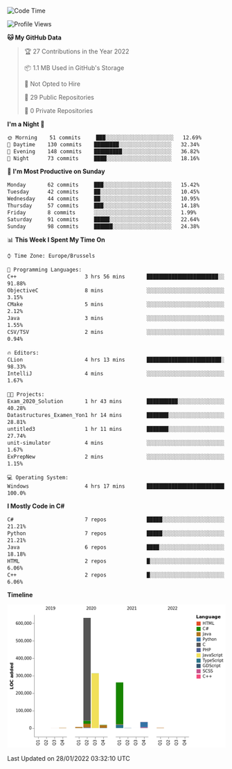 <!--START_SECTION:waka-->
![Code Time](http://img.shields.io/badge/Code%20Time-132%20hrs%2023%20mins-blue)

![Profile Views](http://img.shields.io/badge/Profile%20Views-0-blue)

**🐱 My GitHub Data** 

> 🏆 27 Contributions in the Year 2022
 > 
> 📦 1.1 MB Used in GitHub's Storage 
 > 
> 🚫 Not Opted to Hire
 > 
> 📜 29 Public Repositories 
 > 
> 🔑 0 Private Repositories  
 > 
**I'm a Night 🦉** 

```text
🌞 Morning    51 commits     ███░░░░░░░░░░░░░░░░░░░░░░   12.69% 
🌆 Daytime    130 commits    ████████░░░░░░░░░░░░░░░░░   32.34% 
🌃 Evening    148 commits    █████████░░░░░░░░░░░░░░░░   36.82% 
🌙 Night      73 commits     ████░░░░░░░░░░░░░░░░░░░░░   18.16%

```
📅 **I'm Most Productive on Sunday** 

```text
Monday       62 commits     ███░░░░░░░░░░░░░░░░░░░░░░   15.42% 
Tuesday      42 commits     ██░░░░░░░░░░░░░░░░░░░░░░░   10.45% 
Wednesday    44 commits     ██░░░░░░░░░░░░░░░░░░░░░░░   10.95% 
Thursday     57 commits     ███░░░░░░░░░░░░░░░░░░░░░░   14.18% 
Friday       8 commits      ░░░░░░░░░░░░░░░░░░░░░░░░░   1.99% 
Saturday     91 commits     █████░░░░░░░░░░░░░░░░░░░░   22.64% 
Sunday       98 commits     ██████░░░░░░░░░░░░░░░░░░░   24.38%

```


📊 **This Week I Spent My Time On** 

```text
⌚︎ Time Zone: Europe/Brussels

💬 Programming Languages: 
C++                      3 hrs 56 mins       ███████████████████████░░   91.88% 
ObjectiveC               8 mins              ░░░░░░░░░░░░░░░░░░░░░░░░░   3.15% 
CMake                    5 mins              ░░░░░░░░░░░░░░░░░░░░░░░░░   2.12% 
Java                     3 mins              ░░░░░░░░░░░░░░░░░░░░░░░░░   1.55% 
CSV/TSV                  2 mins              ░░░░░░░░░░░░░░░░░░░░░░░░░   0.94%

🔥 Editors: 
CLion                    4 hrs 13 mins       ████████████████████████░   98.33% 
IntelliJ                 4 mins              ░░░░░░░░░░░░░░░░░░░░░░░░░   1.67%

🐱‍💻 Projects: 
Exam_2020_Solution       1 hr 43 mins        ██████████░░░░░░░░░░░░░░░   40.28% 
Datastructures_Examen_Yon1 hr 14 mins        ███████░░░░░░░░░░░░░░░░░░   28.81% 
untitled3                1 hr 11 mins        ███████░░░░░░░░░░░░░░░░░░   27.74% 
unit-simulator           4 mins              ░░░░░░░░░░░░░░░░░░░░░░░░░   1.67% 
ExPrepNew                2 mins              ░░░░░░░░░░░░░░░░░░░░░░░░░   1.15%

💻 Operating System: 
Windows                  4 hrs 17 mins       █████████████████████████   100.0%

```

**I Mostly Code in C#** 

```text
C#                       7 repos             █████░░░░░░░░░░░░░░░░░░░░   21.21% 
Python                   7 repos             █████░░░░░░░░░░░░░░░░░░░░   21.21% 
Java                     6 repos             ████░░░░░░░░░░░░░░░░░░░░░   18.18% 
HTML                     2 repos             █░░░░░░░░░░░░░░░░░░░░░░░░   6.06% 
C++                      2 repos             █░░░░░░░░░░░░░░░░░░░░░░░░   6.06%

```


**Timeline**

![Chart not found](https://raw.githubusercontent.com/Arafa42/Arafa42/main/charts/bar_graph.png) 


 Last Updated on 28/01/2022 03:32:10 UTC
<!--END_SECTION:waka-->


<!-- 
[![Hits](https://hits.seeyoufarm.com/api/count/incr/badge.svg?url=https%3A%2F%2Fgithub.com%2FArafa42&count_bg=%23455AF3&title_bg=%23262D3B&icon=github.svg&icon_color=%23588EF7&title=visitors&edge_flat=false)](https://hits.seeyoufarm.com)
 -->
